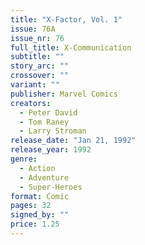 ```yaml
---
title: "X-Factor, Vol. 1"
issue: 76A
issue_nr: 76
full_title: X-Communication
subtitle: ""
story_arc: ""
crossover: ""
variant: ""
publisher: Marvel Comics
creators:
  - Peter David
  - Tom Raney
  - Larry Stroman
release_date: "Jan 21, 1992"
release_year: 1992
genre:
  - Action
  - Adventure
  - Super-Heroes
format: Comic
pages: 32
signed_by: ""
price: 1.25
---
```

